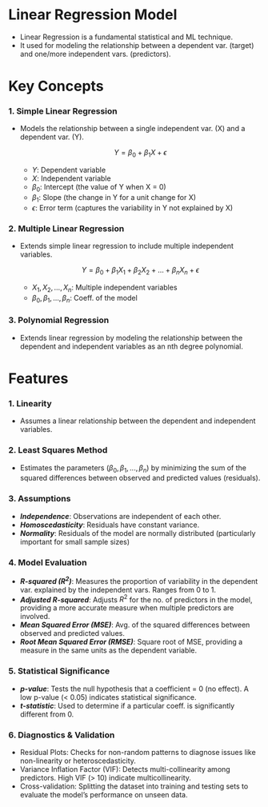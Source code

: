# Linear Regression Model

- Linear Regression is a fundamental statistical and ML technique.
- It used for modeling the relationship between a dependent var. (target) and one/more independent vars. (predictors).

# Key Concepts

### 1. Simple Linear Regression

- Models the relationship between a single independent var. (X) and a dependent var. (Y).
    
    $$
    Y=\beta_0+\beta_1X + \epsilon
    $$
    
    - $Y$: Dependent variable
    - $X$: Independent variable
    - $\beta_0$: Intercept (the value of Y when X = 0)
    - $\beta_1$: Slope (the change in Y for a unit change for X)
    - $\epsilon$: Error term (captures the variability in Y not explained by X)

### 2. Multiple Linear Regression

- Extends simple linear regression to include multiple independent variables.
    
    $$
    Y = \beta_0 + \beta_1X_1 + \beta_2X_2 + ... + \beta_nX_n + \epsilon
    $$
    
    - $X_1, X_2, ..., X_n$: Multiple independent variables
    - $\beta_0, \beta_1, ..., \beta_n$: Coeff. of the model

### 3. Polynomial Regression

- Extends linear regression by modeling the relationship between the dependent and independent variables as an nth degree polynomial.

# Features

### 1. Linearity

- Assumes a linear relationship between the dependent and independent variables.

### 2. Least Squares Method

- Estimates the parameters ($\beta_0, \beta_1, ..., \beta_n$) by minimizing the sum of the squared differences between observed and predicted values (residuals).

### 3. Assumptions

- ***Independence***: Observations are independent of each other.
- ***Homoscedasticity***: Residuals have constant variance.
- ***Normality***: Residuals of the model are normally distributed (particularly important for small sample sizes)

### 4. Model Evaluation

- ***R-squared ($R^2$)***: Measures the proportion of variability in the dependent var. explained by the independent vars. Ranges from 0 to 1.
- ***Adjusted R-squared***: Adjusts $R^2$ for the no. of predictors in the model, providing a more accurate measure when multiple predictors are involved.
- ***Mean Squared Error (MSE)***: Avg. of the squared differences between observed and predicted values.
- ***Root Mean Squared Error (RMSE)***: Square root of MSE, providing a measure in the same units as the dependent variable.

### 5. Statistical Significance

- ***p-value***: Tests the null hypothesis that a coefficient = 0 (no effect). A low p-value (< 0.05) indicates statistical significance.
- ***t-statistic***: Used to determine if a particular coeff. is significantly different from 0.

### 6. Diagnostics & Validation

- Residual Plots: Checks for non-random patterns to diagnose issues like non-linearity or heteroscedasticity.
- Variance Inflation Factor (VIF): Detects multi-collinearity among predictors. High VIF (> 10) indicate multicollinearity.
- Cross-validation: Splitting the dataset into training and testing sets to evaluate the model’s performance on unseen data.